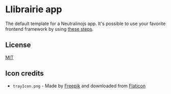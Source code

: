 # Llibrairie app

The default template for a Neutralinojs app. It's possible to use your favorite frontend framework by using [these steps](https://neutralino.js.org/docs/how-to/use-a-frontend-library).

## License

[MIT](LICENSE)

## Icon credits

- `trayIcon.png` - Made by [Freepik](https://www.freepik.com) and downloaded from [Flaticon](https://www.flaticon.com)
